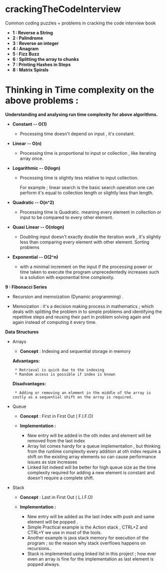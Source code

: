 # crackingTheCodeInterview

Common coding puzzles + problems in cracking the code interview book 

* **1 :  Reverse a String**
* **2 :  Palindrome**
* **3 :  Reverse an integer**
* **4 :  Anagram**
* **5 :  Fizz Buzz**
* **6 :  Splitting the array to chunks**
* **7 :  Printing Hashes in Steps**
* **8 :  Matrix Spirals**

# Thinking in Time complexity on the above problems :

**Understanding and analysing run time complexity  for above algorithms.**

* **Constant -- O(1)**

    * Processing time doesn't depend on input , it's constant.

* **Linear -- O(n)**

    * Processing time is proportional to input or collection , like iterating array once.

* **Logarithmic  -- O(logn)**

    * Processing time is slightly less relative to input collection.

      For example ; linear search is the basic search operation one can perform it's equal to collection length or slightly less than length.

* **Quadratic  -- O(n^2)**

   * Processing time is Quadratic. meaning every element in collection or input to be compared to every other element.

* **Quasi Linear  -- O(nlogn)**

   * Doubling input doesn't exactly double the iteration work , it's slightly less than comparing every element with other element.
     Sorting problems

* **Exponential -- O(2^n)**

   * with a minimal increment on the input if the processing power or time taken to execute the program unprecedentedly increases
     such is a solution with exponential time complexity.


**9 :  Fibonacci Series**

  * Recursion and memoization (Dynamic programming) .

  * Memoization : it's a decision making process in mathematics ; which deals with splitting the problem in to simple problems
                and identifying the repetitive steps and reusing their part in problem solving again and again instead of computing it
                every time.


**Data Structures**

* Arrays

    * **Concept** : Indexing and sequential storage in memory

    **Advantages:**

       * Retrieval is quick due to the indexing
       * Random access is possible if index is known

    **Disadvantages:**

       * Adding or removing an element in the middle of the array is costly as a sequential shift on the array is required.

* Queue

    * **Concept** : First in First Out ( F.I.F.O)

    * **Implementation :**

         * New entry will be added in the oth index and element will be removed from the last index
         * Array list comes handy for a queue implementation , but thinking from the runtime complexity every addition
               at oth index require a shift on the existing array elements so can cause performance issues as size increases
         * Linked list indeed will be better for high queue size as the time complexity required for adding a new element is constant
               and doesn't require a complete shift.

* Stack

    * **Concept** : Last in First Out ( L.I.F.O)

    * **Implementation :**

         * New entry will be added as the last index with push and same element will be popped .
         * Simple Practical example is the Action stack , CTRL+Z and CTRL+Y we use in most of the tools.
         * Another example is java stack memory for execution of the program ; so the reason why stack overflows happens on recursions..
         * Stack is implemented using linked list in this project ; how ever even an array is fine for the implementation as last element is popped always.